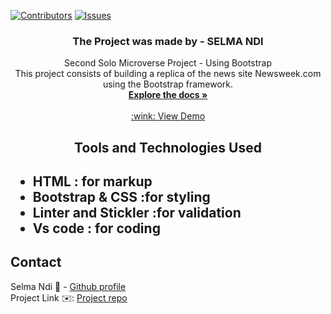 [![Contributors][contributors-shield]][contributors-url]
[![Issues][issues-shield]][issues-url]
<br />
<p align="center">
 <h3 align="center">The Project was made by -  SELMA NDI</h3>
 <p align="center">
   Second Solo Microverse Project - Using Bootstrap </br>
  This project consists of building a replica of the news site Newsweek.com using the Bootstrap framework.
   <br />
   <a href="https://github.com/Datagirlcmr/Newsweek-Bootstrap"><strong>Explore the docs »</strong></a>
   <br />
   <br />
   <a href="https://raw.githack.com/Datagirlcmr/Newsweek-Bootstrap/master/index.html"> :wink: View Demo </a> 
 </p>
</p>
<h2 align="center">Tools and Technologies Used<h2>
 <ul>
  <li>HTML : for markup</li>
  <li>Bootstrap & CSS :for styling</li>
  <li>Linter and Stickler :for validation</li>
  <li>Vs code : for coding</li>
 </ul>
<!-- TABLE OF CONTENTS -->

## Contact
Selma Ndi :woman: - [Github profile](https://github.com/Datagirlcmr)
<br>
Project Link :envelope:: [Project repo](https://github.com/Datagirlcmr/Newsweek-Bootstrap)
<!-- ACKNOWLEDGEMENTS -->

<!-- MARKDOWN LINKS & IMAGES -->
<!-- https://www.markdownguide.org/basic-syntax/#reference-style-links -->
[contributors-shield]: https://img.shields.io/github/contributors/othneildrew/Best-README-Template.svg?style=flat-square
[contributors-url]: "https://github.com/Datagirlcmr/Newsweek-Bootstrap/graphs/contributors"
[issues-shield]: https://img.shields.io/github/issues/othneildrew/Best-README-Template.svg?style=flat-square
[issues-url]: "https://github.com/Datagirlcmr/Newsweek-Bootstrap/issues"
